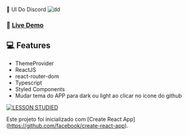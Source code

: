 📌 UI Do Discord 
![dd](https://user-images.githubusercontent.com/38596921/91956546-2de1ff00-ecdb-11ea-93f1-945223f0860b.png)

### 🎈 [Live Demo](https://determined-fermi-f2ff4f.netlify.app)

## 💻  Features
* ThemeProvider
* ReactJS 
* react-router-dom
* Typescript
* Styled Components
* Mudar tema do APP para dark ou light ao clicar no icone do github  

[![LESSON STUDIED](http://img.youtube.com/vi/x4FdZd2-_uU/0.jpg)](http://www.youtube.com/watch?v=x4FdZd2-_uU "Aplicação do Discord")

Este projeto foi inicializado com [Create React App] (https://github.com/facebook/create-react-app).

